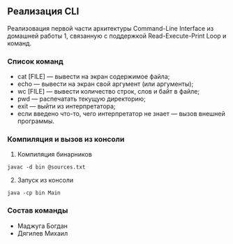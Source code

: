 ## Реализация CLI 
Реализовация первой части архитектуры Command-Line Interface из домашней работы 1, связанную с поддержкой Read-Execute-Print Loop и команд. 

### Список команд

- cat [FILE] — вывести на экран содержимое файла;
- echo — вывести на экран свой аргумент (или аргументы);
- wc [FILE] — вывести количество строк, слов и байт в файле;
- pwd — распечатать текущую директорию;
- exit — выйти из интерпретатора;
- если введено что-то, чего интерпретатор не знает — вызов внешней программы.

### Компиляция и вызов из консоли

1. Компиляция бинарников
```
javac -d bin @sources.txt
```

2. Запуск из консоли
```
java -cp bin Main
```

### Состав команды
- Маджуга Богдан
- Дягилев Михаил